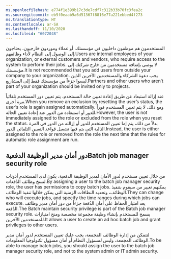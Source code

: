 ```yaml
---
ms.openlocfilehash: e774f1e399b17c3de7cdf7c312b33b70fc3fea2c
ms.sourcegitcommit: eb9f0eaab9a6d51367f8816e77a221ebbed4f273
ms.translationtype: HT
ms.contentlocale: ar-SA
ms.lasthandoff: 11/10/2020
ms.locfileid: "6072048"
---
```

<span data-ttu-id="84afa-101">المستخدمون هم موظفون داخليون في مؤسستك، أو عملاء وموردون خارجيون، يحتاجون إلى الوصول إلى النظام لأداء وظائفهم.</span><span class="sxs-lookup"><span data-stu-id="84afa-101">Users are internal employees of your organization, or external customers and vendors, who require access to the system to perform their jobs.</span></span> <span data-ttu-id="84afa-102">لا يوصى بإضافة مستخدمين من خارج شركتك إلى مؤسستك.</span><span class="sxs-lookup"><span data-stu-id="84afa-102">It is not recommended that you add users from outside your company to your organization.</span></span> <span data-ttu-id="84afa-103">يجب دعوة الشركاء والمستخدمين الآخرين الذين ليسوا جزءاً من مؤسستك فقط إلى المشاريع.</span><span class="sxs-lookup"><span data-stu-id="84afa-103">Partners and other users who aren’t part of your organization should be invited only to projects.</span></span>

<span data-ttu-id="84afa-104">عند إزالة استبعاد عن طريق إعادة تعيين حالة المستخدم، يتم تعيين دور المستخدم تلقائياً مرة أخرى.</span><span class="sxs-lookup"><span data-stu-id="84afa-104">When you remove an exclusion by resetting the user’s status, the user’s role is again assigned automatically.</span></span> <span data-ttu-id="84afa-105">ومع ذلك، لا يتم تعيين المستخدم فوراً للدور أو استبعاده من الدور عند إعادة تعيين الحالة.</span><span class="sxs-lookup"><span data-stu-id="84afa-105">However, the user is not immediately assigned to the role or excluded from the role when you reset the status.</span></span> <span data-ttu-id="84afa-106">بدلاً من ذلك، يتم إما تعيين المستخدم للدور أو إزالته من الدور في المرة التالية التي يتم فيها تشغيل قواعد التعيين التلقائي للدور.</span><span class="sxs-lookup"><span data-stu-id="84afa-106">Instead, the user is either assigned to the role or removed from the role the next time that the rules for automatic role assignment are run.</span></span>

## <a name="batch-job-manager-security-role"></a><span data-ttu-id="84afa-107">دور أمان مدير الوظيفة الدفعية</span><span class="sxs-lookup"><span data-stu-id="84afa-107">Batch job manager security role</span></span>

<span data-ttu-id="84afa-108">من خلال تعيين مستخدم لدور الأمان لمدير الوظيفة الدفعية، يكون لدى المستخدم أذونات لنسخ وظائف الدُفعات.</span><span class="sxs-lookup"><span data-stu-id="84afa-108">By assigning a user to the batch job manager security role, the user has permissions to copy batch jobs.</span></span> <span data-ttu-id="84afa-109">يمكنهم تغيير من سيقوم بتنفيذ الوظائف، وتحديد النطاقات الزمنية التي يمكن خلالها تنفيذ الوظائف.</span><span class="sxs-lookup"><span data-stu-id="84afa-109">They can change who will execute jobs, and specify the time ranges during which jobs can execute.</span></span> <span data-ttu-id="84afa-110">يعد امتياز الحفاظ على أمان الدُفعة جزءاً من دور أمان مدير وظائف الدُفعة.</span><span class="sxs-lookup"><span data-stu-id="84afa-110">The Batch maintain security privilege is part of the Batch job manager security role.</span></span> <span data-ttu-id="84afa-111">يسمح للمستخدم بإنشاء وظيفة مجموعة مخصصة ومنح امتيازات للمستخدمين الآخرين.</span><span class="sxs-lookup"><span data-stu-id="84afa-111">It allows a user to create an ad hoc batch job and grant privileges to other users.</span></span>

<span data-ttu-id="84afa-112">لتتمكن من إدارة الوظائف المجمعة، يجب عليك تعيين المستخدم لدور أمان مدير الوظائف المجمعة، وليس لمسؤول النظام أو أمان مسؤول تكنولوجيا المعلومات.</span><span class="sxs-lookup"><span data-stu-id="84afa-112">To be able to manage batch jobs, you should assign the user to the batch job manager security role, and not to the system admin or IT admin security.</span></span>

